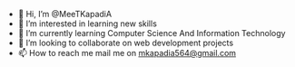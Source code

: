 - 👋 Hi, I’m @MeeTKapadiA
- 👀 I’m interested in learning new skills
- 🌱 I’m currently learning Computer Science And Information Technology
- 💞️ I’m looking to collaborate on web development projects 
- 📫 How to reach me mail me on mkapadia564@gmail.com

<!---
MeeTKapadiA/MeeTKapadiA is a ✨ special ✨ repository because its `README.md` (this file) appears on your GitHub profile.
You can click the Preview link to take a look at your changes.
--->
